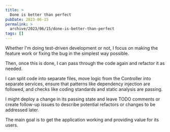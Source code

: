```yaml
---
title: >
  Done is better than perfect
pubDate: 2023-06-15
permalink: >
  archive/2023/06/15/done-is-better-than-perfect
tags: []
---
```


Whether I'm doing test-driven development or not, I focus on making the feature work or fixing the bug in the simplest way possible.

Then, once this is done, I can pass through the code again and refactor it as needed.

I can split code into separate files, move logic from the Controller into separate services, ensure that patterns like dependency injection are followed, and checks like coding standards and static analysis are passing.

I might deploy a change in its passing state and leave TODO comments or create follow-up issues to describe potential refactors or changes to be addressed later.

The main goal is to get the application working and providing value for its users.
